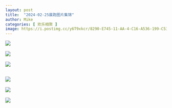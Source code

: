 ```yaml
---
layout: post
title:  "2024-02-25晨跑图片集锦"
author: Mike
categories: [ 欢乐相聚 ]
image: https://i.postimg.cc/y6T9xkcr/8290-E745-11-AA-4-C16-A536-199-C5324435-F.jpg
---
```


<img src="https://i.postimg.cc/MH0YK5xs/76468575-07-A6-4-F76-A786-6242066-E0-E6-A.jpg"><br/><br/>
<img src="https://i.postimg.cc/6QScHTYh/79-A02985-DA2-C-42-D3-A29-C-65-F9-F52-E9-D17.jpg"><br/><br/>
<img src="https://i.postimg.cc/wMYVpZKy/7-F459-CAD-C51-F-4-C48-8-FCF-250-FA7-DDA450.jpg"><br/><br/>

<img src="https://i.postimg.cc/2yx4f5FM/B79-CB8-A6-2-C1-B-40-FC-AD95-12-F2450683-E2.jpg"><br/><br/>
<img src="https://i.postimg.cc/NMH4ZYnv/BC5-F3660-CE5-E-4998-B59-D-37120770435-A.jpg"><br/><br/>
<img src="https://i.postimg.cc/FF0pZrcj/E7066338-105-F-4427-8-D3-D-6-DA829-CC08-CD.jpg"><br/><br/>